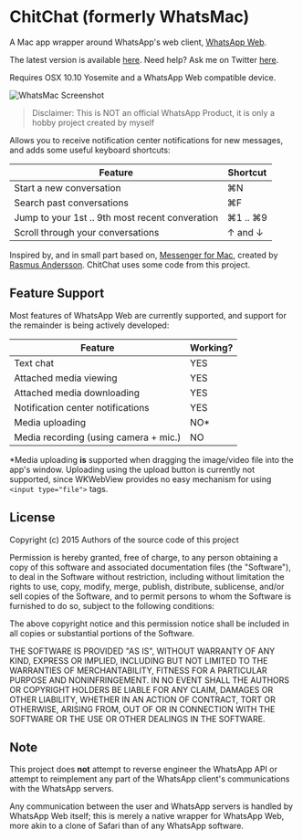 # ChitChat (formerly WhatsMac)

A Mac app wrapper around WhatsApp's web client, [WhatsApp Web](https://web.whatsapp.com). 

The latest version is available [here](https://github.com/stonesam92/WhatsMac/releases/latest). Need help? Ask me on Twitter [here](https://twitter.com/cmdshiftn).

Requires OSX 10.10 Yosemite and a WhatsApp Web compatible device.
  
![WhatsMac Screenshot](http://i.imgur.com/riXrTvx.jpg "WhatsMac Screenshot")

> Disclaimer: This is NOT an official WhatsApp Product, it is only a hobby project created by myself

Allows you to receive notification center notifications for new messages, and adds some useful keyboard shortcuts:

| Feature                                        | Shortcut  |
|------------------------------------------------|-----------|
| Start a new conversation                       | ⌘N        |
| Search past conversations                      | ⌘F        |
| Jump to your 1st .. 9th most recent converation| ⌘1 .. ⌘9  |
| Scroll through your conversations              | ↑ and ↓   |

Inspired by, and in small part based on, [Messenger for Mac](http://fbmacmessenger.rsms.me/), created by [Rasmus Andersson](https://twitter.com/rsms). ChitChat uses some code from this project.

## Feature Support

Most features of WhatsApp Web are currently supported, and support for the remainder is being actively developed:

| Feature                                 | Working?  |
|-----------------------------------------|-----------|
| Text chat                               | YES       |
| Attached media viewing                  | YES       |
| Attached media downloading              | YES       |
| Notification center notifications       | YES       |
| Media uploading                         | NO\*       |
| Media recording (using camera + mic.)   | NO        |

\*Media uploading **is** supported when dragging the image/video file into the app's window. Uploading using the upload button is currently not supported, since WKWebView provides no easy mechanism for using `<input type="file">` tags.

## License
  
  
Copyright (c) 2015 Authors of the source code of this project

Permission is hereby granted, free of charge, to any person obtaining a copy of this software and associated documentation files (the "Software"), to deal in the Software without restriction, including without limitation the rights to use, copy, modify, merge, publish, distribute, sublicense, and/or sell copies of the Software, and to permit persons to whom the Software is furnished to do so, subject to the following conditions:

The above copyright notice and this permission notice shall be included in all copies or substantial portions of the Software.

THE SOFTWARE IS PROVIDED "AS IS", WITHOUT WARRANTY OF ANY KIND, EXPRESS OR IMPLIED, INCLUDING BUT NOT LIMITED TO THE WARRANTIES OF MERCHANTABILITY, FITNESS FOR A PARTICULAR PURPOSE AND NONINFRINGEMENT. IN NO EVENT SHALL THE AUTHORS OR COPYRIGHT HOLDERS BE LIABLE FOR ANY CLAIM, DAMAGES OR OTHER LIABILITY, WHETHER IN AN ACTION OF CONTRACT, TORT OR OTHERWISE, ARISING FROM, OUT OF OR IN CONNECTION WITH THE SOFTWARE OR THE USE OR OTHER DEALINGS IN THE SOFTWARE.

## Note

This project does **not** attempt to reverse engineer the WhatsApp API or attempt to reimplement any part of the WhatsApp client's communications with the WhatsApp servers. 

Any communication between the user and WhatsApp servers is handled by WhatsApp Web itself; this is merely a native wrapper for WhatsApp Web, more akin to a clone of Safari than of any WhatsApp software.

